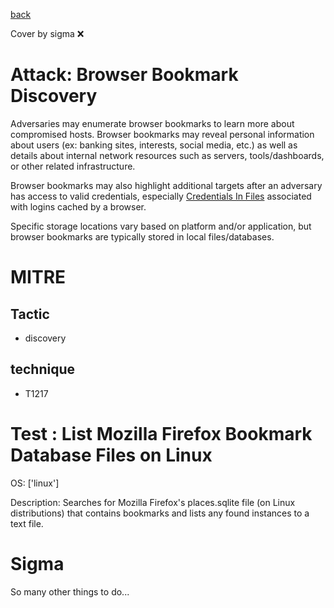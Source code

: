 [back](../index.md)

Cover by sigma :x: 

# Attack: Browser Bookmark Discovery

 Adversaries may enumerate browser bookmarks to learn more about compromised hosts. Browser bookmarks may reveal personal information about users (ex: banking sites, interests, social media, etc.) as well as details about internal network resources such as servers, tools/dashboards, or other related infrastructure.

Browser bookmarks may also highlight additional targets after an adversary has access to valid credentials, especially [Credentials In Files](https://attack.mitre.org/techniques/T1552/001) associated with logins cached by a browser.

Specific storage locations vary based on platform and/or application, but browser bookmarks are typically stored in local files/databases.

# MITRE
## Tactic
  - discovery

## technique
  - T1217

# Test : List Mozilla Firefox Bookmark Database Files on Linux

OS: ['linux']

Description: Searches for Mozilla Firefox's places.sqlite file (on Linux distributions) that contains bookmarks and lists any found instances to a text file.


# Sigma

 So many other things to do...